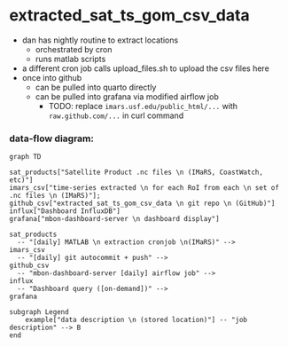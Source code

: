# extracted_sat_ts_gom_csv_data

* dan has nightly routine to extract locations 
  * orchestrated by cron
  * runs matlab scripts
* a different cron job calls upload_files.sh to upload the csv files here
* once into github
  * can be pulled into quarto directly
  * can be pulled into grafana via modified airflow job
    * TODO: replace `imars.usf.edu/public_html/...` with `raw.github.com/...` in curl command  

### data-flow diagram:

```mermaid
graph TD

sat_products["Satellite Product .nc files \n (IMaRS, CoastWatch, etc)"]
imars_csv["time-series extracted \n for each RoI from each \n set of .nc files \n (IMaRS)"];
github_csv["extracted_sat_ts_gom_csv_data \n git repo \n (GitHub)"]
influx["Dashboard InfluxDB"]
grafana["mbon-dashboard-server \n dashboard display"]

sat_products 
  -- "[daily] MATLAB \n extraction cronjob \n(IMaRS)" --> 
imars_csv
  -- "[daily] git autocommit + push" -->
github_csv
  -- "mbon-dashboard-server [daily] airflow job" -->
influx
  -- "Dashboard query ([on-demand])" -->
grafana

subgraph Legend
    example["data description \n (stored location)"] -- "job description" --> B
end

```
